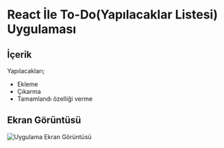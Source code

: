 
# React İle To-Do(Yapılacaklar Listesi) Uygulaması



## İçerik

Yapılacakları;
- Ekleme
- Çıkarma
- Tamamlandı özelliği verme

  
## Ekran Görüntüsü

![Uygulama Ekran Görüntüsü](https://user-images.githubusercontent.com/80119008/184900167-0150801e-627c-47ce-a01f-15f95a644564.png)

  

